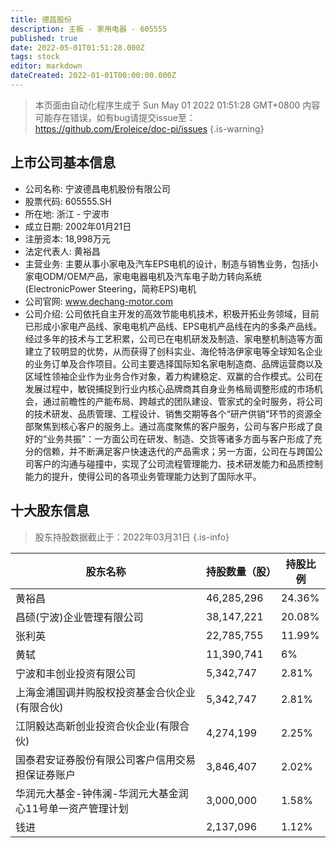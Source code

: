 ```yaml
---
title: 德昌股份
description: 主板 - 家用电器 - 605555
published: true
date: 2022-05-01T01:51:28.000Z
tags: stock
editor: markdown
dateCreated: 2022-01-01T00:00:00.000Z
---
```


> 本页面由自动化程序生成于 Sun May 01 2022 01:51:28 GMT+0800
> 内容可能存在错误，如有bug请提交issue至：https://github.com/Eroleice/doc-pi/issues
{.is-warning}

## 上市公司基本信息
- 公司名称: 宁波德昌电机股份有限公司
- 股票代码: 605555.SH
- 所在地: 浙江 - 宁波市
- 成立日期: 2002年01月21日
- 注册资本: 18,998万元
- 法定代表人: 黄裕昌
- 主营业务: 主要从事小家电及汽车EPS电机的设计，制造与销售业务，包括小家电ODM/OEM产品，家电电器电机及汽车电子助力转向系统(ElectronicPower Steering，简称EPS)电机
- 公司官网: www.dechang-motor.com
- 公司介绍: 公司依托自主开发的高效节能电机技术，积极开拓业务领域，目前已形成小家电产品线、家电电机产品线、EPS电机产品线在内的多条产品线。经过多年的技术与工艺积累，公司已在电机研发及制造、家电整机制造等方面建立了较明显的优势，从而获得了创科实业、海伦特洛伊家电等全球知名企业的业务订单及合作项目。公司主要选择国际知名家电制造商、品牌运营商以及区域性领袖企业作为业务合作对象，着力构建稳定、双赢的合作模式。公司在发展过程中，敏锐捕捉到行业内核心品牌商其自身业务格局调整形成的市场机会，通过前瞻性的产能布局、跨越式的团队建设、管家式的全时服务，将公司的技术研发、品质管理、工程设计、销售交期等各个“研产供销”环节的资源全部聚焦到核心客户的服务上。通过高度聚焦的客户服务，公司与客户形成了良好的“业务共振”：一方面公司在研发、制造、交货等诸多方面与客户形成了充分的信赖，并不断满足客户快速迭代的产品需求；另一方面，公司在与跨国公司客户的沟通与碰撞中，实现了公司流程管理能力、技术研发能力和品质控制能力的提升，使得公司的各项业务管理能力达到了国际水平。


## 十大股东信息
> 股东持股数据截止于：2022年03月31日
{.is-info}

| 股东名称 | 持股数量（股） | 持股比例 |
| --- | --- | --- |
| 黄裕昌 | 46,285,296 | 24.36% |
| 昌硕(宁波)企业管理有限公司 | 38,147,221 | 20.08% |
| 张利英 | 22,785,755 | 11.99% |
| 黄轼 | 11,390,741 | 6% |
| 宁波和丰创业投资有限公司 | 5,342,747 | 2.81% |
| 上海金浦国调并购股权投资基金合伙企业(有限合伙) | 5,342,747 | 2.81% |
| 江阴毅达高新创业投资合伙企业(有限合伙) | 4,274,199 | 2.25% |
| 国泰君安证券股份有限公司客户信用交易担保证券账户 | 3,846,407 | 2.02% |
| 华润元大基金-钟伟澜-华润元大基金润心11号单一资产管理计划 | 3,000,000 | 1.58% |
| 钱进 | 2,137,096 | 1.12% |




